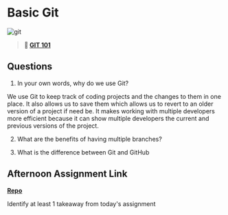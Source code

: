 # Basic Git

![git](https://git-scm.com/images/branching-illustration@2x.png)

> **📖 [GIT 101](https://codeworksacademy.com/fs-student-guide/resources/wk1/01-GIT)**

## Questions

1. In your own words, why do we use Git?

We use Git to keep track of coding projects and the changes to them in one place. It also allows us to save them which allows us to revert to an older version of a project if need be. It makes working with multiple developers more efficient because it can show multiple developers the current and previous versions of the project.

2. What are the benefits of having multiple branches?

3. What is the difference between Git and GitHub

## Afternoon Assignment Link

**[Repo](https://github.com/tylertruman/fs-journal)**

Identify at least 1 takeaway from today's assignment
